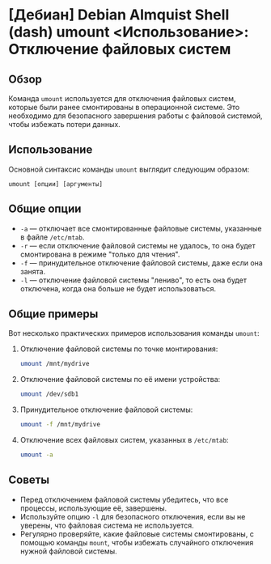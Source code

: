 # [Дебиан] Debian Almquist Shell (dash) umount <Использование>: Отключение файловых систем

## Обзор
Команда `umount` используется для отключения файловых систем, которые были ранее смонтированы в операционной системе. Это необходимо для безопасного завершения работы с файловой системой, чтобы избежать потери данных.

## Использование
Основной синтаксис команды `umount` выглядит следующим образом:

```
umount [опции] [аргументы]
```

## Общие опции
- `-a` — отключает все смонтированные файловые системы, указанные в файле `/etc/mtab`.
- `-r` — если отключение файловой системы не удалось, то она будет смонтирована в режиме "только для чтения".
- `-f` — принудительное отключение файловой системы, даже если она занята.
- `-l` — отключение файловой системы "лениво", то есть она будет отключена, когда она больше не будет использоваться.

## Общие примеры
Вот несколько практических примеров использования команды `umount`:

1. Отключение файловой системы по точке монтирования:
   ```bash
   umount /mnt/mydrive
   ```

2. Отключение файловой системы по её имени устройства:
   ```bash
   umount /dev/sdb1
   ```

3. Принудительное отключение файловой системы:
   ```bash
   umount -f /mnt/mydrive
   ```

4. Отключение всех файловых систем, указанных в `/etc/mtab`:
   ```bash
   umount -a
   ```

## Советы
- Перед отключением файловой системы убедитесь, что все процессы, использующие её, завершены.
- Используйте опцию `-l` для безопасного отключения, если вы не уверены, что файловая система не используется.
- Регулярно проверяйте, какие файловые системы смонтированы, с помощью команды `mount`, чтобы избежать случайного отключения нужной файловой системы.